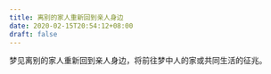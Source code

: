 ```yaml
---
title: 离别的家人重新回到亲人身边
date: 2020-02-15T20:54:12+08:00
draft: false
---
```


梦见离别的家人重新回到亲人身边，将前往梦中人的家或共同生活的征兆。<br>
